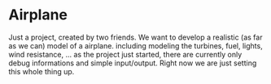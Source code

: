 # Airplane

Just a project, created by two friends. We want to develop a realistic (as far as we can) model of a airplane. including modeling the turbines, fuel, lights, wind resistance, ...
as the project just started, there are currently only debug informations and simple input/output. Right now we are just setting this whole thing up.
